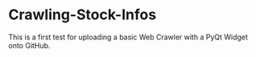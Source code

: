 # Crawling-Stock-Infos

This is a first test for uploading a basic Web Crawler with a PyQt Widget onto GitHub.
